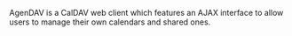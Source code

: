 AgenDAV is a CalDAV web client which features an AJAX interface to allow users to manage their own calendars and shared ones.